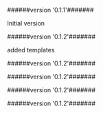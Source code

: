 
######version  '0.1.1'#######

Initial version



######version  '0.1.2'#######

added templates



######version  '0.1.2'#######





######version  '0.1.2'#######





######version  '0.1.2'#######





######version  '0.1.2'#######




